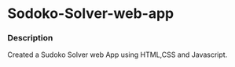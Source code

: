 # Sodoko-Solver-web-app


### Description
Created a Sudoko Solver web App using HTML,CSS and Javascript.

